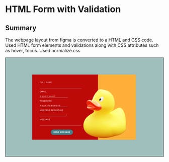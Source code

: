 # HTML Form with Validation

## Summary
The webpage layout from figma is converted to a HTML and CSS code.
Used HTML form elements and validations along with CSS attributes such as hover, focus.
Used normalize.css

![Html-forms](/images/Duck-form.png "Duck form")